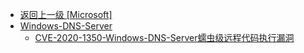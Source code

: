 - [返回上一级 [Microsoft]](/8、网络设备漏洞/Microsoft)
- [Windows-DNS-Server](/8、网络设备漏洞/Microsoft/Windows-DNS-Server/)
  - [CVE-2020-1350-Windows-DNS-Server蠕虫级远程代码执行漏洞](/8、网络设备漏洞/Microsoft/Windows-DNS-Server/CVE-2020-1350-Windows-DNS-Server蠕虫级远程代码执行漏洞.md)
